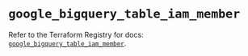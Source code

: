 # `google_bigquery_table_iam_member`

Refer to the Terraform Registry for docs: [`google_bigquery_table_iam_member`](https://registry.terraform.io/providers/hashicorp/google-beta/5.21.0/docs/resources/google_bigquery_table_iam_member).
